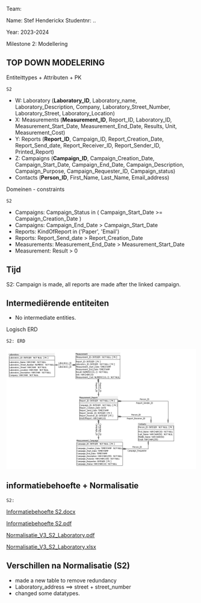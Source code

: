 Team:

Name: Stef Henderickx
Studentnr: ..

Year: 2023-2024

Milestone 2: Modellering

TOP DOWN MODELERING
---

Entiteittypes + Attributen + PK

    S2

- W: Laboratory (**Laboratory_ID**, Laboratory_name, Laboratory_Description, Company, Laboratory_Street_Number,
  Laboratory_Street, Laboratory_Location)
- X: Measurements (**Measurement_ID**, Report_ID, Laboratory_ID, Measurement_Start_Date, Measurement_End_Date, Results,
  Unit, Measurement_Cost)
- Y: Reports (**Report_ID**, Campaign_ID, Report_Creation_Date, Report_Send_date, Report_Receiver_ID, Report_Sender_ID,
  Printed_Report)
- Z: Campaigns (**Campaign_ID**, Campaign_Creation_Date, Campaign_Start_Date, Campaign_End_Date, Campaign_Description,
  Campaign_Purpose, Campaign_Requester_ID, Campaign_status)
- Contacts (**Person_ID**, First_Name, Last_Name, Email_address)

Domeinen - constraints

    S2

- Campaigns: Campaign_Status in ( Campaign_Start_Date >= Campaign_Creation_Date )
- Campaigns: Campaign_End_Date > Campaign_Start_Date
- Reports: KindOfReport in ('Paper', 'Email')
- Reports: Report_Send_date > Report_Creation_Date
- Measurements: Measurement_End_Date > Measurement_Start_Date
- Measurement: Result > 0

Tijd
---
S2: Campaign is made, all reports are made after the linked campaign.


Intermediërende  entiteiten
---

- No intermediate entities.

Logisch ERD

    S2: ERD

![S1_logisch.jpg](../S2/ERD_S2_Logical_ERD_V2.jpg)

informatiebehoefte + Normalisatie
---

    S2:

[Informatiebehoefte S2.docx](/D2_NORMALISATIE/S2_normalisatie/Informatie%20behoefte%20S2.docx)

[Informatiebehoefte S2.pdf](/D2_NORMALISATIE/S2_normalisatie/Informatie%20behoefte%20S2.pdf)

[Normalisatie_V3_S2_Laboratory.pdf](/D2_NORMALISATIE/S2_normalisatie/Normalisatie_V4_S2.pdf)

[Normalisatie_V3_S2_Laboratory.xlsx](/D2_NORMALISATIE/S2_normalisatie/Normalisatie_V4_S2.xlsx)


Verschillen na Normalisatie (S2)
-----------------------------------

- made a new table to remove redundancy
- Laboratory_address ==> street + street_number
- changed some datatypes.

